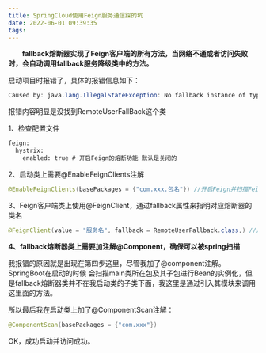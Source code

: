 ```yaml
---
title: SpringCloud使用Feign服务通信踩的坑
date: 2022-06-01 09:39:35
tags:
---
```


　　**fallback熔断器实现了Feign客户端的所有方法，当网络不通或者访问失败时，会自动调用fallback服务降级类中的方法。**

启动项目时报错了，具体的报错信息如下：

```java
Caused by: java.lang.IllegalStateException: No fallback instance of type class com.xxx.xxx.feign.fallback.RemoteUserFallback found for feign client xxx
```

报错内容明显是没找到RemoteUserFallBack这个类

1、检查配置文件

```xml
feign:
  hystrix:
    enabled: true # 开启Feign的熔断功能 默认是关闭的
```
2、启动类上需要@EnableFeignClients注解

```java
@EnableFeignClients(basePackages = {"com.xxx.包名"}) //开启Feign并扫描Feign客户端
```

3、Feign客户端类上使用@FeignClient，通过fallback属性来指明对应熔断器的类名

```java
@FeignClient(value = "服务名", fallback = RemoteUserFallback.class,) //声明当前类是一个Feign客户端，并指定请求的服务名
```
**4、fallback熔断器类上需要加注解@Component，确保可以被spring扫描**

我报错的原因就是出现在第四步这里，尽管我加了@component注解。SpringBoot在启动的时候 会扫描main类所在包及其子包进行Bean的实例化，但是fallback熔断器类并不在我启动类的子类下面，我这里是通过引入其模块来调用这里面的方法。

所以最后我在启动类上加了@ComponentScan注解：

```java
@ComponentScan(basePackages = {"com.xxx"})
```
OK，成功启动并访问成功。